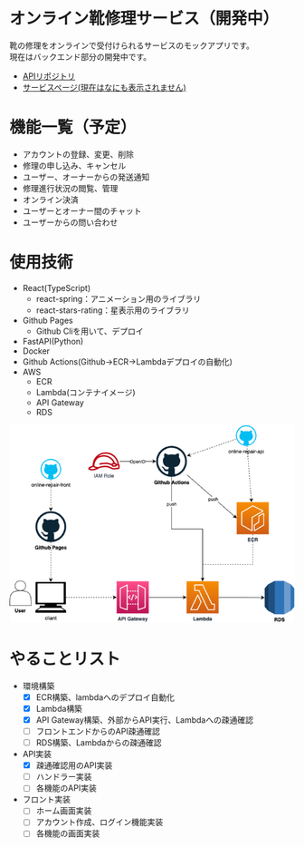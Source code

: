 # オンライン靴修理サービス（開発中）
靴の修理をオンラインで受付けられるサービスのモックアプリです。  
現在はバックエンド部分の開発中です。  
- [APIリポジトリ](https://github.com/shogo02/online-repair-api "online-repair-api")
- [サービスページ(現在はなにも表示されません)](https://shogo02.github.io/online-repair-front/ "")

# 機能一覧（予定）
- アカウントの登録、変更、削除
- 修理の申し込み、キャンセル
- ユーザー、オーナーからの発送通知
- 修理進行状況の閲覧、管理
- オンライン決済
- ユーザーとオーナー間のチャット
- ユーザーからの問い合わせ

# 使用技術
- React(TypeScript)
  - react-spring：アニメーション用のライブラリ
  - react-stars-rating：星表示用のライブラリ
- Github Pages
  - Github Cliを用いて、デプロイ
- FastAPI(Python)
- Docker
- Github Actions(Github→ECR→Lambdaデプロイの自動化)
- AWS
  - ECR
  - Lambda(コンテナイメージ)
  - API Gateway
  - RDS
 
![architecture](../doc/architecture.png "architecture")

# やることリスト
- 環境構築
  - [x] ECR構築、lambdaへのデプロイ自動化
  - [x] Lambda構築
  - [x] API Gateway構築、外部からAPI実行、Lambdaへの疎通確認
  - [ ] フロントエンドからのAPI疎通確認
  - [ ] RDS構築、Lambdaからの疎通確認
- API実装
  - [x] 疎通確認用のAPI実装
  - [ ] ハンドラー実装
  - [ ] 各機能のAPI実装
- フロント実装
  - [ ] ホーム画面実装
  - [ ] アカウント作成、ログイン機能実装
  - [ ] 各機能の画面実装
